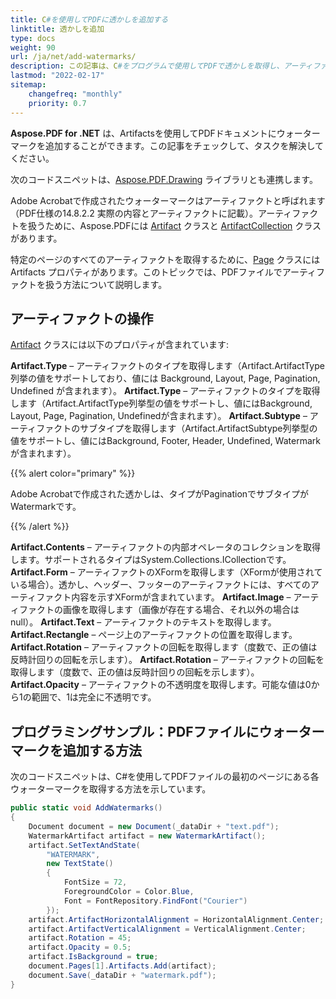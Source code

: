 ```yaml
---
title: C#を使用してPDFに透かしを追加する
linktitle: 透かしを追加
type: docs
weight: 90
url: /ja/net/add-watermarks/
description: この記事は、C#をプログラムで使用してPDFで透かしを取得し、アーティファクトの操作の特徴について説明します。
lastmod: "2022-02-17"
sitemap:
    changefreq: "monthly"
    priority: 0.7
---
```

<script type="application/ld+json">
{
    "@context": "https://schema.org",
    "@type": "TechArticle",
    "headline": "C#を使用してPDFに透かしを追加する",
    "alternativeHeadline": "PDFに透かしを追加する方法",
    "author": {
        "@type": "Person",
        "name":"Anastasiia Holub",
        "givenName": "Anastasiia",
        "familyName": "Holub",
        "url":"https://www.linkedin.com/in/anastasiia-holub-750430225/"
    },
    "genre": "PDFドキュメント生成",
    "keywords": "PDF, C#, 透かしを追加",
    "wordcount": "302",
    "proficiencyLevel":"初心者",
    "publisher": {
        "@type": "Organization",
        "name": "Aspose.PDF Doc Team",
        "url": "https://products.aspose.com/pdf",
        "logo": "https://www.aspose.cloud/templates/aspose/img/products/pdf/aspose_pdf-for-net.svg",
        "alternateName": "Aspose",
        "sameAs": [
            "https://facebook.com/aspose.pdf/",
            "https://twitter.com/asposepdf",
            "https://www.youtube.com/channel/UCmV9sEg_QWYPi6BJJs7ELOg/featured",
            "https://www.linkedin.com/company/aspose",
            "https://stackoverflow.com/questions/tagged/aspose",
            "https://aspose.quora.com/",
            "https://aspose.github.io/"
        ],
        "contactPoint": [
            {
                "@type": "ContactPoint",
                "telephone": "+1 903 306 1676",
                "contactType": "sales",
                "areaServed": "US",
                "availableLanguage": "en"
            },
            {
                "@type": "ContactPoint",
                "telephone": "+44 141 628 8900",
                "contactType": "sales",
                "areaServed": "GB",
                "availableLanguage": "en"
            },
            {
                "@type": "ContactPoint",
                "telephone": "+61 2 8006 6987",
                "contactType": "sales",
                "areaServed": "AU",
                "availableLanguage": "en"
            }
        ]
    },
    "url": "/net/add-watermarks/",
    "mainEntityOfPage": {
        "@type": "WebPage",
        "@id": "/net/add-watermarks/"
    },
    "dateModified": "2022-02-04",
    "description": "この記事は、C#をプログラムで使用してPDFで透かしを取得し、アーティファクトの操作の特徴について説明します。"
}
</script>

**Aspose.PDF for .NET** は、Artifactsを使用してPDFドキュメントにウォーターマークを追加することができます。この記事をチェックして、タスクを解決してください。

次のコードスニペットは、[Aspose.PDF.Drawing](/pdf/ja/net/drawing/) ライブラリとも連携します。

Adobe Acrobatで作成されたウォーターマークはアーティファクトと呼ばれます（PDF仕様の14.8.2.2 実際の内容とアーティファクトに記載）。アーティファクトを扱うために、Aspose.PDFには [Artifact](https://reference.aspose.com/pdf/net/aspose.pdf/artifact) クラスと [ArtifactCollection](https://reference.aspose.com/pdf/net/aspose.pdf/artifactcollection) クラスがあります。

特定のページのすべてのアーティファクトを取得するために、[Page](https://reference.aspose.com/pdf/net/aspose.pdf/page) クラスには Artifacts プロパティがあります。このトピックでは、PDFファイルでアーティファクトを扱う方法について説明します。

## アーティファクトの操作

[Artifact](https://reference.aspose.com/pdf/net/aspose.pdf/artifact) クラスには以下のプロパティが含まれています:

**Artifact.Type** – アーティファクトのタイプを取得します（Artifact.ArtifactType 列挙の値をサポートしており、値には Background, Layout, Page, Pagination, Undefined が含まれます）。
**Artifact.Type** – アーティファクトのタイプを取得します（Artifact.ArtifactType列挙型の値をサポートし、値にはBackground, Layout, Page, Pagination, Undefinedが含まれます）。
**Artifact.Subtype** – アーティファクトのサブタイプを取得します（Artifact.ArtifactSubtype列挙型の値をサポートし、値にはBackground, Footer, Header, Undefined, Watermarkが含まれます）。

{{% alert color="primary" %}}

Adobe Acrobatで作成された透かしは、タイプがPaginationでサブタイプがWatermarkです。

{{% /alert %}}

**Artifact.Contents** – アーティファクトの内部オペレータのコレクションを取得します。サポートされるタイプはSystem.Collections.ICollectionです。
**Artifact.Form** – アーティファクトのXFormを取得します（XFormが使用されている場合）。透かし、ヘッダー、フッターのアーティファクトには、すべてのアーティファクト内容を示すXFormが含まれています。
**Artifact.Image** – アーティファクトの画像を取得します（画像が存在する場合、それ以外の場合はnull）。
**Artifact.Text** – アーティファクトのテキストを取得します。
**Artifact.Rectangle** – ページ上のアーティファクトの位置を取得します。
**Artifact.Rotation** – アーティファクトの回転を取得します（度数で、正の値は反時計回りの回転を示します）。
 **Artifact.Rotation** – アーティファクトの回転を取得します（度数で、正の値は反時計回りの回転を示します）。
**Artifact.Opacity** – アーティファクトの不透明度を取得します。可能な値は0から1の範囲で、1は完全に不透明です。

## プログラミングサンプル：PDFファイルにウォーターマークを追加する方法

次のコードスニペットは、C#を使用してPDFファイルの最初のページにある各ウォーターマークを取得する方法を示しています。

```csharp
public static void AddWatermarks()
{
    Document document = new Document(_dataDir + "text.pdf");
    WatermarkArtifact artifact = new WatermarkArtifact();
    artifact.SetTextAndState(
        "WATERMARK",
        new TextState()
        {
            FontSize = 72,
            ForegroundColor = Color.Blue,
            Font = FontRepository.FindFont("Courier")
        });
    artifact.ArtifactHorizontalAlignment = HorizontalAlignment.Center;
    artifact.ArtifactVerticalAlignment = VerticalAlignment.Center;
    artifact.Rotation = 45;
    artifact.Opacity = 0.5;
    artifact.IsBackground = true;
    document.Pages[1].Artifacts.Add(artifact);
    document.Save(_dataDir + "watermark.pdf");
}
```

<script type="application/ld+json">
{
    "@context": "http://schema.org",
    "@type": "SoftwareApplication",
    "name": "Aspose.PDF for .NET Library",
    "image": "https://www.aspose.cloud/templates/aspose/img/products/pdf/aspose_pdf-for-net.svg",
    "url": "https://www.aspose.com/",
    "publisher": {
        "@type": "Organization",
        "name": "Aspose.PDF",
        "url": "https://products.aspose.com/pdf",
        "logo": "https://www.aspose.cloud/templates/aspose/img/products/pdf/aspose_pdf-for-net.svg",
        "alternateName": "Aspose",
        "sameAs": [
            "https://facebook.com/aspose.pdf/",
            "https://twitter.com/asposepdf",
            "https://www.youtube.com/channel/UCmV9sEg_QWYPi6BJJs7ELOg/featured",
            "https://www.linkedin.com/company/aspose",
            "https://stackoverflow.com/questions/tagged/aspose",
            "https://aspose.quora.com/",
            "https://aspose.github.io/"
        ],
        "contactPoint": [
            {
                "@type": "ContactPoint",
                "telephone": "+1 903 306 1676",
                "contactType": "営業",
                "areaServed": "US",
                "availableLanguage": "英語"
            },
            {
                "@type": "ContactPoint",
                "telephone": "+44 141 628 8900",
                "contactType": "営業",
                "areaServed": "GB",
                "availableLanguage": "英語"
            },
            {
                "@type": "ContactPoint",
                "telephone": "+61 2 8006 6987",
                "contactType": "営業",
                "areaServed": "AU",
                "availableLanguage": "英語"
            }
        ]
    },
    "offers": {
        "@type": "Offer",
        "price": "1199",
        "priceCurrency": "USD"
    },
    "applicationCategory": ".NET用PDF操作ライブラリ",
    "downloadUrl": "https://www.nuget.org/packages/Aspose.PDF/",
    "operatingSystem": "Windows, MacOS, Linux",
    "screenshot": "https://docs.aspose.com/pdf/net/create-pdf-document/screenshot.png",
    "softwareVersion": "2022.1",
    "aggregateRating": {
        "@type": "AggregateRating",
        "ratingValue": "5",
        "ratingCount": "16"
    }
}
</script>
```

